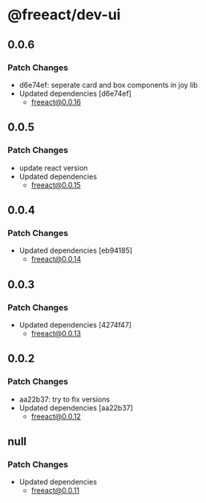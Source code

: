 # @freeact/dev-ui

## 0.0.6

### Patch Changes

- d6e74ef: seperate card and box components in joy lib
- Updated dependencies [d6e74ef]
  - freeact@0.0.16

## 0.0.5

### Patch Changes

- update react version
- Updated dependencies
  - freeact@0.0.15

## 0.0.4

### Patch Changes

- Updated dependencies [eb94185]
  - freeact@0.0.14

## 0.0.3

### Patch Changes

- Updated dependencies [4274f47]
  - freeact@0.0.13

## 0.0.2

### Patch Changes

- aa22b37: try to fix versions
- Updated dependencies [aa22b37]
  - freeact@0.0.12

## null

### Patch Changes

- Updated dependencies
  - freeact@0.0.11
